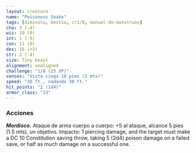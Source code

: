 ```yaml
---
layout: creature
name: "Poisonous Snake"
tags: [diminuta, bestia, cr1/8, manual-de-monstruos]
cha: 3 (-4)
wis: 10 (0)
int: 1 (-5)
con: 11 (0)
dex: 16 (+3)
str: 2 (-4)
size: Tiny beast
alignment: unaligned
challenge: "1/8 (25 XP)"
senses: "Vista ciega 10 pies (3 mts)"
speed: "30 ft., nadando 30 ft."
hit_points: "2 (1d4)"
armor_class: "13"
---
```


### Acciones

***Mordisco.*** Ataque de arma cuerpo a cuerpo: +5 al ataque, alcance 5 pies (1.5 mts), un objetivo. Impacto: 1 piercing damage, and the target must make a DC 10 Constitution saving throw, taking 5 (2d4) poison damage on a failed save, or half as much damage on a successful one.